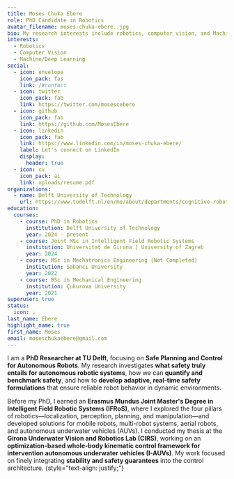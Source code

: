 ```yaml
---
title: Moses Chuka Ebere
role: PhD Candidate in Robotics
avatar_filename: moses-chuka-ebere..jpg
bio: My research interests include robotics, computer vision, and Machine/Deep Learning.
interests:
  - Robotics
  - Computer Vision
  - Machine/Deep Learning
social:
  - icon: envelope
    icon_pack: fas
    link: /#contact
  - icon: twitter
    icon_pack: fab
    link: https://twitter.com/mosescebere
  - icon: github
    icon_pack: fab
    link: https://github.com/MosesEbere
  - icon: linkedin
    icon_pack: fab
    link: https://www.linkedin.com/in/moses-chuka-ebere/
    label: Let's connect on LinkedIn
    display:
      header: true
  - icon: cv
    icon_pack: ai
    link: uploads/resume.pdf
organizations:
  - name: Delft University of Technology
    url: https://www.tudelft.nl/en/me/about/departments/cognitive-robotics-cor
education:
  courses:
    - course: PhD in Robotics
      institution: Delft University of Technology
      year: 2024 - present
    - course: Joint MSc in Intelligent Field Robotic Systems
      institution: Universitat de Girona | University of Zagreb
      year: 2024
    - course: MSc in Mechatronics Engineering (Not Completed)
      institution: Sabancı University
      year: 2022
    - course: BSc in Mechanical Engineering
      institution: Çukurova University
      year: 2021
superuser: true
status:
  icon: ☕️
last_name: Ebere
highlight_name: true
first_name: Moses
email: moseschukaebere@gmail.com
---
```


I am a **PhD Researcher at TU Delft**, focusing on **Safe Planning and Control for Autonomous Robots**. My research investigates **what safety truly entails for autonomous robotic systems**, how we can **quantify and benchmark safety**, and how to **develop adaptive, real-time safety formulations** that ensure reliable robot behavior in dynamic environments.

Before my PhD, I earned an **Erasmus Mundus Joint Master's Degree in Intelligent Field Robotic Systems (IFRoS)**, where I explored the four pillars of robotics—localization, perception, planning, and manipulation—and developed solutions for mobile robots, multi-robot systems, aerial robots, and autonomous underwater vehicles (AUVs). I conducted my thesis at the **Girona Underwater Vision and Robotics Lab (CIRS)**, working on an **optimization-based whole-body kinematic control framework for intervention autonomous underwater vehicles (I-AUVs)**. My work focused on finely integrating **stability and safety guarantees** into the control architecture.
{style="text-align: justify;"}
